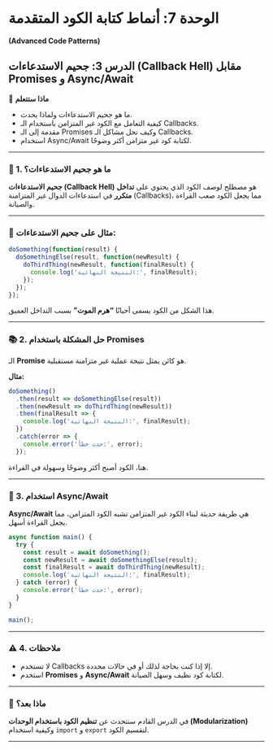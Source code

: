 # الوحدة 7: أنماط كتابة الكود المتقدمة
**(Advanced Code Patterns)**

## الدرس 3: جحيم الاستدعاءات (Callback Hell) مقابل Promises و Async/Await

🧠 **ماذا ستتعلم**
* ما هو جحيم الاستدعاءات ولماذا يحدث.
* كيفية التعامل مع الكود غير المتزامن باستخدام الـ Callbacks.
* مقدمة إلى الـ Promises وكيف تحل مشاكل الـ Callbacks.
* استخدام Async/Await لكتابة كود غير متزامن أكثر وضوحًا.

***

### 🧾 1. ما هو جحيم الاستدعاءات؟
**جحيم الاستدعاءات (Callback Hell)** هو مصطلح لوصف الكود الذي يحتوي على **تداخل متكرر** في استدعاءات الدوال غير المتزامنة (Callbacks)، مما يجعل الكود صعب القراءة والصيانة.

***

### 🧠 مثال على جحيم الاستدعاءات:
```javascript
doSomething(function(result) {
  doSomethingElse(result, function(newResult) {
    doThirdThing(newResult, function(finalResult) {
      console.log('النتيجة النهائية:', finalResult);
    });
  });
});
```
هذا الشكل من الكود يسمى أحيانًا **“هرم الموت”** بسبب التداخل العميق.

***

### 📚 2. حل المشكلة باستخدام Promises
الـ **Promise** هو كائن يمثل نتيجة عملية غير متزامنة مستقبلية.

**مثال:**
```javascript
doSomething()
  .then(result => doSomethingElse(result))
  .then(newResult => doThirdThing(newResult))
  .then(finalResult => {
    console.log('النتيجة النهائية:', finalResult);
  })
  .catch(error => {
    console.error('حدث خطأ:', error);
  });
```
هنا، الكود أصبح أكثر وضوحًا وسهولة في القراءة.

***

### 🔧 3. استخدام Async/Await
**Async/Await** هي طريقة حديثة لبناء الكود غير المتزامن تشبه الكود المتزامن، مما يجعل القراءة أسهل.

```javascript
async function main() {
  try {
    const result = await doSomething();
    const newResult = await doSomethingElse(result);
    const finalResult = await doThirdThing(newResult);
    console.log('النتيجة النهائية:', finalResult);
  } catch (error) {
    console.error('حدث خطأ:', error);
  }
}

main();
```

***

### ⚠️ 4. ملاحظات
* لا تستخدم Callbacks إلا إذا كنت بحاجة لذلك أو في حالات محددة.
* استخدم **Promises** و **Async/Await** لكتابة كود نظيف وسهل الصيانة.

***

### 🚀 ماذا بعد؟
في الدرس القادم سنتحدث عن **تنظيم الكود باستخدام الوحدات (Modularization)** وكيفية استخدام `import` و `export` لتقسيم الكود.

***
